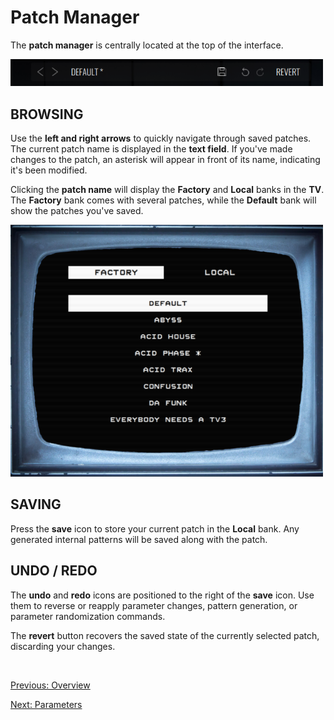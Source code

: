 # Patch Manager

The **patch manager** is centrally located at the top of the interface.

<img src="/tv3/images/patch-manager.png" width="500" alt="TV3 Patch Manager" style="padding: 0px" />

<br>

## **BROWSING**

Use the **left and right arrows** to quickly navigate through saved
patches. The current patch name is displayed in the **text field**.
If you've made changes to the patch, an asterisk will appear in front
of its name, indicating it's been modified.

Clicking the **patch name** will display the **Factory** and **Local**
banks in the **TV**. The **Factory** bank comes with several patches,
while the **Default** bank will show the patches you've saved.

<img src="/tv3/images/patch-browser.png" width="500" alt="TV3 Patch Browser" style="padding: 0px" />

<br>

## **SAVING**

Press the **save** icon to store your current patch in the **Local**
bank. Any generated internal patterns will be saved along with the
patch.

## **UNDO / REDO**

The **undo** and **redo** icons are positioned to the right of the
**save** icon. Use them to reverse or reapply parameter changes, pattern
generation, or parameter randomization commands.

The **revert** button recovers the saved state of the currently selected
patch, discarding your changes.

<br>

[Previous: Overview](overview)

[Next: Parameters](parameters)
